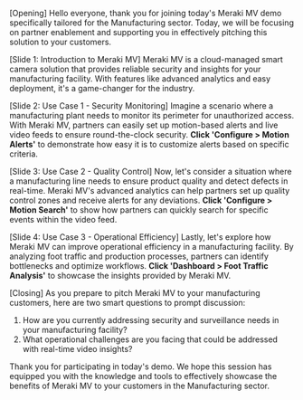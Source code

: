 [Opening]
Hello everyone, thank you for joining today's Meraki MV demo specifically tailored for the Manufacturing sector. Today, we will be focusing on partner enablement and supporting you in effectively pitching this solution to your customers.

[Slide 1: Introduction to Meraki MV]
Meraki MV is a cloud-managed smart camera solution that provides reliable security and insights for your manufacturing facility. With features like advanced analytics and easy deployment, it's a game-changer for the industry.

[Slide 2: Use Case 1 - Security Monitoring]
Imagine a scenario where a manufacturing plant needs to monitor its perimeter for unauthorized access. With Meraki MV, partners can easily set up motion-based alerts and live video feeds to ensure round-the-clock security. **Click 'Configure > Motion Alerts'** to demonstrate how easy it is to customize alerts based on specific criteria.

[Slide 3: Use Case 2 - Quality Control]
Now, let's consider a situation where a manufacturing line needs to ensure product quality and detect defects in real-time. Meraki MV's advanced analytics can help partners set up quality control zones and receive alerts for any deviations. **Click 'Configure > Motion Search'** to show how partners can quickly search for specific events within the video feed.

[Slide 4: Use Case 3 - Operational Efficiency]
Lastly, let's explore how Meraki MV can improve operational efficiency in a manufacturing facility. By analyzing foot traffic and production processes, partners can identify bottlenecks and optimize workflows. **Click 'Dashboard > Foot Traffic Analysis'** to showcase the insights provided by Meraki MV.

[Closing]
As you prepare to pitch Meraki MV to your manufacturing customers, here are two smart questions to prompt discussion:
1. How are you currently addressing security and surveillance needs in your manufacturing facility?
2. What operational challenges are you facing that could be addressed with real-time video insights?

Thank you for participating in today's demo. We hope this session has equipped you with the knowledge and tools to effectively showcase the benefits of Meraki MV to your customers in the Manufacturing sector.